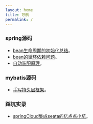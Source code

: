 ```yaml
---
layout: home
title: 导航
permalink: /
---
```


### spring源码

- [bean生命周期的初始化总结](https://dearkz.outfu.bid/others/bean%E7%94%9F%E5%91%BD%E5%91%A8%E6%9C%9F%E7%9A%84%E5%88%9D%E5%A7%8B%E5%8C%96%E6%80%BB%E7%BB%93/)。
- [bean的循环依赖问题](https://dearkz.outfu.bid/others/bean%E7%9A%84%E5%BE%AA%E7%8E%AF%E4%BE%9D%E8%B5%96%E9%97%AE%E9%A2%98/)。
- [自动装配原理](https://dearkz.outfu.bid/others/%E8%87%AA%E5%8A%A8%E8%A3%85%E9%85%8D%E5%8E%9F%E7%90%86/)。

### mybatis源码

- [手写持久层框架](https://dearkz.outfu.bid/pages/%E6%89%8B%E5%86%99%E6%8C%81%E4%B9%85%E5%B1%82%E6%A1%86%E6%9E%B6/)。

### 踩坑实录

- [springCloud集成seata的亿点点小坑](https://dearkz.outfu.bid/jekyll/2024-10-16-springCloud%E9%9B%86%E6%88%90seata%E7%9A%84%E4%BA%BF%E7%82%B9%E7%82%B9%E5%B0%8F%E5%9D%91.html)。